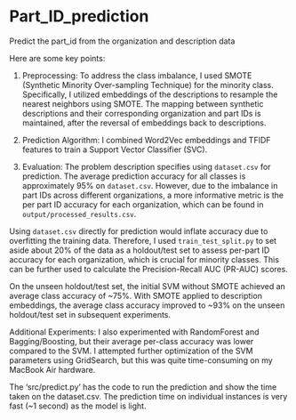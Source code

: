 # Part_ID_prediction
Predict the part_id from the organization and description data

Here are some key points:

1. Preprocessing: To address the class imbalance, I used SMOTE (Synthetic Minority Over-sampling Technique) for the minority class. Specifically, I utilized embeddings of the descriptions to resample the nearest neighbors using SMOTE. The mapping between synthetic descriptions and their corresponding organization and part IDs is maintained, after the reversal of embeddings back to descriptions.

2. Prediction Algorithm: I combined Word2Vec embeddings and TFIDF features to train a Support Vector Classifier (SVC).

3. Evaluation: The problem description specifies using `dataset.csv` for prediction. The average prediction accuracy for all classes is approximately 95% on `dataset.csv`. However, due to the imbalance in part IDs across different organizations, a more informative metric is the per part ID accuracy for each organization, which can be found in `output/processed_results.csv`.

Using `dataset.csv` directly for prediction would inflate accuracy due to overfitting the training data. Therefore, I used `train_test_split.py` to set aside about 20% of the data as a holdout/test set to assess per-part ID accuracy for each organization, which is crucial for minority classes. This can be further used to calculate the Precision-Recall AUC (PR-AUC) scores.

On the unseen holdout/test set, the initial SVM without SMOTE achieved an average class accuracy of ~75%. With SMOTE applied to description embeddings, the average class accuracy improved to ~93% on the unseen holdout/test set in subsequent experiments.

Additional Experiments: I also experimented with RandomForest and Bagging/Boosting, but their average per-class accuracy was lower compared to the SVM. I attempted further optimization of the SVM parameters using GridSearch, but this was quite time-consuming on my MacBook Air hardware.

The ‘src/predict.py’ has the code to run the prediction and show the time taken on the dataset.csv. The prediction time on individual instances is very fast (~1 second) as the model is light. 
